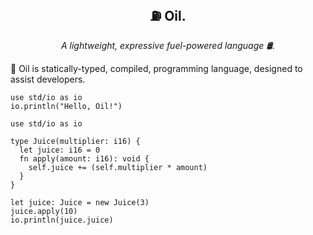 <p align="center">
  <h2 align="center">⛽ Oil.</h2>
  <p align="center"><i>A lightweight, expressive fuel-powered language 🛢️.</i>
</p>

🧴 Oil is statically-typed, compiled, programming language, designed to assist developers.

```oil
use std/io as io
io.println("Hello, Oil!")
```

```oil
use std/io as io

type Juice(multiplier: i16) {
  let juice: i16 = 0
  fn apply(amount: i16): void {
    self.juice += (self.multiplier * amount)
  }
}

let juice: Juice = new Juice(3)
juice.apply(10)
io.println(juice.juice)
```
